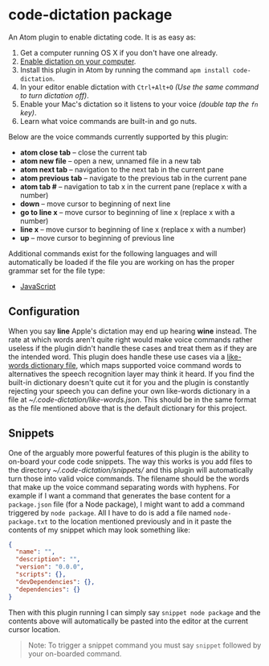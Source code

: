# code-dictation package

An Atom plugin to enable dictating code. It is as easy as:

1. Get a computer running OS X if you don't have one already.
2. [Enable dictation on your
computer](https://support.apple.com/en-us/HT202584).
3. Install this plugin in Atom by running the command `apm install code-dictation`.
4. In your editor enable dictation with `Ctrl+Alt+O` *(Use the same command to turn dictation off)*.
5. Enable your Mac's dictation so it listens to your voice *(double tap the `fn` key)*.
6. Learn what voice commands are built-in and go nuts.

Below are the voice commands currently supported by this
plugin:

* **atom close tab** – close the current tab
* **atom new file** – open a new, unnamed file in a new tab
* **atom next tab** – navigation to the next tab in the current pane
* **atom previous tab** – navigate to the previous tab in the current pane
* **atom tab #** – navigation to tab x in the current pane (replace x with a number)
* **down** – move cursor to beginning of next line
* **go to line x** – move cursor to beginning of line x (replace x with a number)
* **line x** – move cursor to beginning of line x (replace x with a number)
* **up** – move cursor to beginning of previous line

Additional commands exist for the following languages and will automatically be
loaded if the file you are working on has the proper grammar set for the file
type:

* [JavaScript](documentation/languages/javascript.md)

## Configuration

When you say **line** Apple's dictation may end up hearing **wine** instead. The rate at which words aren't quite right would make voice commands rather useless if the plugin didn't handle these cases and treat them as if they are the intended word. This plugin does handle these use cases via a [like-words dictionary file](lib/dictionaries/like-words.json), which maps supported voice command words to alternatives the speech recognition layer may think it heard. If you find the built-in dictionary doesn't quite cut it for you and the plugin is constantly rejecting your speech you can define your own like-words dictionary in a file at *~/.code-dictation/like-words.json*. This should be in the same format as the file mentioned above that is the default dictionary for this project.

## Snippets

One of the arguably more powerful features of this plugin is the ability to on-board your code code snippets. The way this works is you add files to the directory *~/.code-dictation/snippets/* and this plugin will automatically turn those into valid voice commands.
The filename should be the words that make up the voice command separating words with hyphens. For example if I want a command that generates the base content for a `package.json` file (for a Node package), I might want to add a command triggered by `node package`. All I have to do is add a file named `node-package.txt` to the location mentioned previously and in it paste the contents of my snippet which may look something like:

```json
{
  "name": "",
  "description": "",
  "version": "0.0.0",
  "scripts": {},
  "devDependencies": {},
  "dependencies": {}
}
```

Then with this plugin running I can simply say `snippet node package` and the contents above will automatically be pasted into the editor at the current cursor location.

> Note: To trigger a snippet command you must say `snippet` followed by your on-boarded command.
